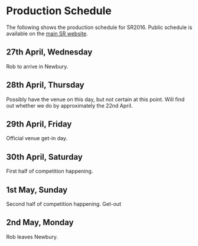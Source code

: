 # Production Schedule

The following shows the production schedule for SR2016.  Public
schedule is available on the [main SR website][comp-event-page].

## 27th April, Wednesday
Rob to arrive in Newbury.

## 28th April, Thursday

Possibly have the venue on this day, but not certain at this point.
Will find out whether we do by approximately the 22nd April.


## 29th April, Friday
Official venue get-in day.


## 30th April, Saturday
First half of competition happening.


## 1st May, Sunday
Second half of competition happening.  Get-out


## 2nd May, Monday
Rob leaves Newbury.


[comp-event-page]: https://www.studentrobotics.org/events/sr2016/2016-04-30-competition#Schedule "Competition schedule"
